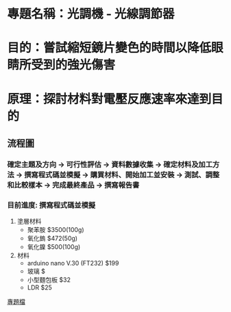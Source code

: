 # 專題名稱：光調機 - 光線調節器
# 目的：嘗試縮短鏡片變色的時間以降低眼睛所受到的強光傷害
# 原理：探討材料對電壓反應速率來達到目的

## 流程圖
### 確定主題及方向 -> 可行性評估 -> 資料數據收集 -> 確定材料及加工方法 -> 撰寫程式碼並模擬 -> 購買材料、開始加工並安裝 -> 測試、調整和比較樣本 -> 完成最終產品 -> 撰寫報告書
### 目前進度: 撰寫程式碼並模擬

1. 塗層材料
    - 聚苯胺   $3500(100g)
    - 氧化鎢  $472(50g)
    - 氧化鎳  $500(100g)
2. 材料
    - arduino nano V.30 (FT232)  $199
    - 玻璃 $
    - 小型麵包板 $32
    - LDR $25


[專題檔](https://docs.google.com/document/d/1Bi5reHUkopnPiSacCYxusBpsj2TGtz2r/edit)
